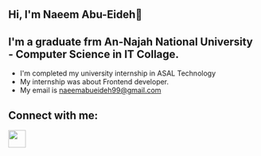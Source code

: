 ## Hi, I'm Naeem Abu-Eideh👋


## I'm a graduate frm An-Najah National University - Computer Science in IT Collage.

- I'm completed my university internship in ASAL Technology
- My internship was about Frontend developer.
- My email is naeemabueideh99@gmail.com


## Connect with me:
<a herf="https://www.linkedin.com/in/naeem-abu-eideh-883560316/"><img src="https://raw.githubusercontent.com/rahuldkjain/github-profile-readme-generator/master/src/images/icons/Social/linked-in-alt.svg" width="35px" height="35px"></a>
<!--
**NaeemAbu-Eideh/NaeemAbu-Eideh** is a ✨ _special_ ✨ repository because its `README.md` (this file) appears on your GitHub profile.

Here are some ideas to get you started:

- 🔭 I’m currently working on ...
- 🌱 I’m currently learning ...
- 👯 I’m looking to collaborate on ...
- 🤔 I’m looking for help with ...
- 💬 Ask me about ...
- 📫 How to reach me: ...
- 😄 Pronouns: ...
- ⚡ Fun fact: ...
-->
